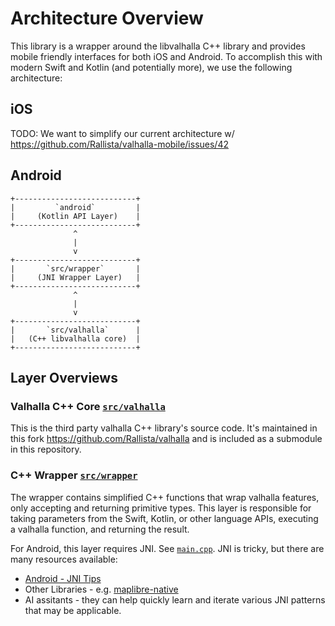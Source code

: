 # Architecture Overview

This library is a wrapper around the libvalhalla C++ library and provides mobile friendly
interfaces for both iOS and Android. To accomplish this with modern Swift and Kotlin (and potentially more),
we use the following architecture:

## iOS

TODO: We want to simplify our current architecture w/ https://github.com/Rallista/valhalla-mobile/issues/42

## Android

```plaintext
+---------------------------+
|         `android`         |
|     (Kotlin API Layer)    |
+---------------------------+
              ^
              |
              v
+---------------------------+
|       `src/wrapper`       |
|     (JNI Wrapper Layer)   |
+---------------------------+
              ^
              |
              v
+---------------------------+
|       `src/valhalla`      |
|   (C++ libvalhalla core)  |
+---------------------------+
```

## Layer Overviews

### Valhalla C++ Core [`src/valhalla`](src/valhalla)

This is the third party valhalla C++ library's source code. It's maintained in this fork
<https://github.com/Rallista/valhalla> and is included as a submodule in this repository.

### C++ Wrapper [`src/wrapper`](src/wrapper)

The wrapper contains simplified C++ functions that wrap valhalla features, only accepting
and returning primitive types. This layer is responsible for taking parameters from the Swift,
Kotlin, or other language APIs, executing a valhalla function, and returning the result.

For Android, this layer requires JNI. See [`main.cpp`](src/wrapper/main.cpp#L14). JNI is tricky,
but there are many resources available:

- [Android - JNI Tips](https://developer.android.com/training/articles/perf-jni)
- Other Libraries - e.g. [maplibre-native](https://github.com/maplibre/maplibre-native)
- AI assitants - they can help quickly learn and iterate various JNI patterns that may be applicable.
